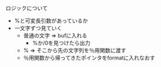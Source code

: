 
ロジックについて
- %と可変長引数があっているか
- 一文字ずつ見ていく
	- 普通の文字 => bufに入れる
		- %か/0を見つけたら出力
	- % => そこから先の文字列を％用関数に渡す
	- ％用関数から帰ってきたポインタをformatに入れなおす
